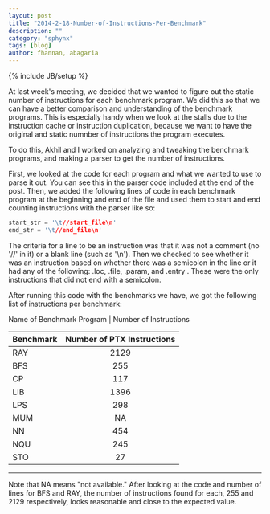 ```yaml
---
layout: post
title: "2014-2-18-Number-of-Instructions-Per-Benchmark"
description: ""
category: "sphynx"
tags: [blog]
author: fhannan, abagaria
---
```

{% include JB/setup %}

At last week's meeting, we decided that we wanted to figure out the static number of instructions for each benchmark program. We did this so that we can have a better comparison and understanding of the benchmark programs. This is especially handy when we look at the stalls due to the instruction cache or instruction duplication, because we want to have the original and static numnber of instructions the program executes.

To do this, Akhil and I worked on analyzing and tweaking the benchmark programs, and making a parser to get the number of instructions.
                                                                     
                                                                     
First, we looked at the code for each program and what we wanted to use to parse it out. You can see this in the parser code included at the end of the post. Then, we added the following lines of code in each benchmark program at the beginning and end of the file and used them to start and end counting instructions with the parser like so:

```cpp
start_str = '\t//start_file\n' 
end_str = '\t//end_file\n'
```

The criteria for a line to be an instruction was that it was not a comment (no '//' in it) or a blank line (such as '\n'). Then we checked to see whether it was an instruction based on whether there was a semicolon in the line or it had any of the following: .loc, .file,  .param, and .entry . These were the only instructions that did not end with a semicolon.


After running this code with the benchmarks we have, we got the following list of instructions per benchmark:


Name of Benchmark Program | Number of Instructions

| Benchmark                     | Number of PTX Instructions         |
| ----------------------------- | :---: |
| RAY                           | 2129  |
| BFS                           | 255   |   
| CP                            | 117   |   
| LIB                           | 1396  |   
| LPS                           | 298   |
| MUM                           | NA    |
| NN                            | 454   |
| NQU                           | 245   |
| STO                           | 27    |
-------------------------------------------------------------


Note that NA means "not available." After looking at the code and number of lines for BFS and RAY, the number of instructions found for each, 255 and 2129 respectively, looks reasonable and close to the expected value.

